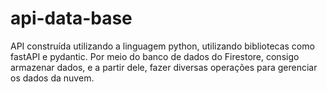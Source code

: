 # api-data-base
API construída utilizando a linguagem python, utilizando bibliotecas como fastAPI e pydantic.  Por meio do banco de dados do Firestore, consigo armazenar dados, e a partir dele, fazer diversas operações para gerenciar os dados da nuvem. 


